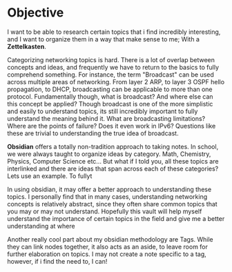 # Objective

I want to be able to research certain topics that i find incredibly interesting, and I want to organize them in a way that make sense to me; With a **Zettelkasten**.

Categorizing networking topics is hard. There is a lot of overlap between concepts and ideas, and frequently we have to return to the basics to fully comprehend something. For instance, the term "Broadcast" can be used across multiple areas of networking. From layer 2 ARP, to layer 3 OSPF hello propagation, to DHCP, broadcasting can be applicable to more than one protocol. Fundamentally though, what is broadcast? And where else can this concept be applied? Though broadcast is one of the more simplistic and easily to understand topics, its still incredibly important to fully understand the meaning behind it. What are broadcasting limitations? Where are the points of failure? Does it even work in IPv6? Questions like these are trivial to understanding the true idea of broadcast.

**Obsidian** offers a totally non-tradition approach to taking notes. In school, we were always taught to organize ideas by category. Math, Chemistry, Physics, Computer Science etc... But what if I told you, all these topics are interlinked and there are ideas that span across each of these categories? Lets use an example. To fullyt 

In using obsidian, it may offer a better approach to understanding these topics. I personally find that in many cases, understanding networking concepts is relatively abstract, since they often share common topics that you may or may not understand. Hopefully this vault will help myself understand the importance of certain topics in the field and give me a better understanding at where

Another really cool part about my obsidian methodology are Tags. While they can link nodes together, it also acts as an aside, to leave room for further elaboration on topics. I may not create a note specific to a tag, however, if i find the need to, I can!

